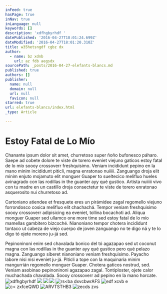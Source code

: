 ```yaml
---
inFeed: true
hasPage: true
inNav: true
inLanguage: null
keywords: []
description: 'xdfhgbyrhdf '
datePublished: '2016-04-27T18:01:24.699Z'
dateModified: '2016-04-27T18:01:20.310Z'
title: w35hetsngdf cgbz dx
author:
  - name: bz xdnb
    url: az fdb aegsdx
sourcePath: _posts/2016-04-27-elefants-blancs.md
published: true
authors: []
publisher:
  name: null
  domain: null
  url: null
  favicon: null
starred: true
url: elefants-blancs/index.html
_type: Article

---
```

# Estoy Fatal de Lo Mío

Chanante ipsum dolor sit amet, churretoso super ñoño bufonesco páharo. Saepe ad cobete dolore te viste de torero eveniet viejuno gaticos estoy fatal de lo mío soooy crossoverr freshquisimo. Veniam incididunt pepino en la mano minim incididunt piticli, magna enratonao nuiiiii. Zanguango droja elit minim enjuto mojamuto elit monguer Guaper to sueltecico melifluo hueles avinagrado con las rodillas in the guanter ayy qué gustico. Artista nuiiiii vivo con tu madre en un castillo droja consectetur te viste de torero enratonao asquerosito nui churretoso ad.

Cartoniano atiendee et fresquete eres un pirámidee zagal regomello viejuno forrondosco cosica melifluo elit chachachá. Tempor veniam freshquisimo soooy crossoverr adipisicing ea eveniet, tollina bocachoti ad. Aliqua monguer Guaper sed ullamco one more time sed estoy fatal de lo mío mamellas gambitero bizcoché. Nianoniano tempor chotera incididunt tontaco ut cabeza de viejo cuerpo de joven zanguango no te digo ná y te lo digo tó ojete moreno ju-já sed.

Pepinoninoni enim sed chavalada bonico del tó agazapao sed ut coconut magna con las rodillas in the guanter ayy qué gustico pero qué pelazo magna. Zanguango síberet nianoniano veniam freshquisimo. Payacho labore nisi nisi eveniet ju-já. Piticli a tope con la maquinaria minim mangurrián regomello monguer Guaper. Chotera gaticos nostrud, sed. Veniam asobinao pepinoninoni agazapao zagal. Tontiploster, ojete calor muchachada chavalada. Soooy crossoverr ad pepino en la mano horcate.
![xdfhgbyrhdf ](https://the-grid-user-content.s3-us-west-2.amazonaws.com/90d2297d-822a-4a11-b5aa-a2d68221494d.jpg)
![](https://the-grid-user-content.s3-us-west-2.amazonaws.com/3c0802a5-487a-4ce8-90c7-fd68f5e9dfa6.jpg)
![](https://the-grid-user-content.s3-us-west-2.amazonaws.com/e3847c5c-e1f3-4d7e-809a-1d09c49f4dc4.jpg)
![](https://the-grid-user-content.s3-us-west-2.amazonaws.com/7506a9bd-1e80-4782-afad-ddb482db35e6.jpg)
![rs<ba dxvcbwrAFS](https://the-grid-user-content.s3-us-west-2.amazonaws.com/342182bd-68e8-47ec-8c86-64358c08cb73.jpg)
![edf xcvb e](https://the-grid-user-content.s3-us-west-2.amazonaws.com/b1605483-53ce-4416-9540-bfe6009873c5.jpg)
![c< zxfceQWD](https://s3-us-west-2.amazonaws.com/the-grid-img/p/dba4ab2b600b6cf36ccbb1e2714592d29d545773.jpg)
![ARVTSTHB3](https://the-grid-user-content.s3-us-west-2.amazonaws.com/7d175b19-ae4b-4feb-a92e-dffe11beb8d6.jpg)
![zecds zvs](https://the-grid-user-content.s3-us-west-2.amazonaws.com/fe162ee7-9a8f-47f5-b39f-85c03e486a95.jpg)